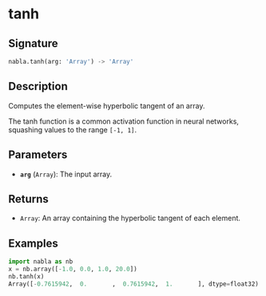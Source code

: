 # tanh

## Signature

```python
nabla.tanh(arg: 'Array') -> 'Array'
```

## Description

Computes the element-wise hyperbolic tangent of an array.

The tanh function is a common activation function in neural networks,
squashing values to the range `[-1, 1]`.

## Parameters

- **`arg`** (`Array`): The input array.

## Returns

- `Array`: An array containing the hyperbolic tangent of each element.

## Examples

```python
import nabla as nb
x = nb.array([-1.0, 0.0, 1.0, 20.0])
nb.tanh(x)
Array([-0.7615942,  0.       ,  0.7615942,  1.       ], dtype=float32)
```
